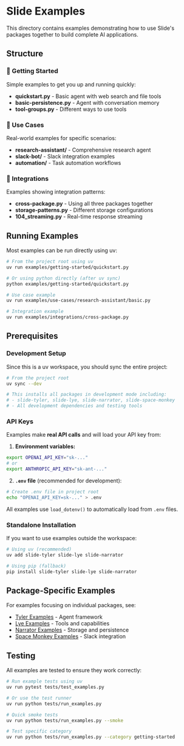 # Slide Examples

This directory contains examples demonstrating how to use Slide's packages together to build complete AI applications.

## Structure

### 🚀 Getting Started
Simple examples to get you up and running quickly:
- **quickstart.py** - Basic agent with web search and file tools
- **basic-persistence.py** - Agent with conversation memory
- **tool-groups.py** - Different ways to use tools

### 🎯 Use Cases
Real-world examples for specific scenarios:
- **research-assistant/** - Comprehensive research agent
- **slack-bot/** - Slack integration examples  
- **automation/** - Task automation workflows

### 🔗 Integrations
Examples showing integration patterns:
- **cross-package.py** - Using all three packages together
- **storage-patterns.py** - Different storage configurations
- **104_streaming.py** - Real-time response streaming

## Running Examples

Most examples can be run directly using uv:

```bash
# From the project root using uv
uv run examples/getting-started/quickstart.py

# Or using python directly (after uv sync)
python examples/getting-started/quickstart.py

# Use case example
uv run examples/use-cases/research-assistant/basic.py

# Integration example  
uv run examples/integrations/cross-package.py
```

## Prerequisites

### Development Setup

Since this is a uv workspace, you should sync the entire project:

```bash
# From the project root
uv sync --dev

# This installs all packages in development mode including:
# - slide-tyler, slide-lye, slide-narrator, slide-space-monkey
# - All development dependencies and testing tools
```

### API Keys

Examples make **real API calls** and will load your API key from:

1. **Environment variables:**
```bash
export OPENAI_API_KEY="sk-..."
# or
export ANTHROPIC_API_KEY="sk-ant-..."
```

2. **`.env` file** (recommended for development):
```bash
# Create .env file in project root
echo "OPENAI_API_KEY=sk-..." > .env
```

All examples use `load_dotenv()` to automatically load from `.env` files.

### Standalone Installation

If you want to use examples outside the workspace:

```bash
# Using uv (recommended)
uv add slide-tyler slide-lye slide-narrator

# Using pip (fallback)
pip install slide-tyler slide-lye slide-narrator
```

## Package-Specific Examples

For examples focusing on individual packages, see:
- [Tyler Examples](../packages/tyler/examples/) - Agent framework
- [Lye Examples](../packages/lye/) - Tools and capabilities  
- [Narrator Examples](../packages/narrator/) - Storage and persistence
- [Space Monkey Examples](../packages/space-monkey/examples/) - Slack integration

## Testing

All examples are tested to ensure they work correctly:

```bash
# Run example tests using uv
uv run pytest tests/test_examples.py

# Or use the test runner
uv run python tests/run_examples.py

# Quick smoke tests
uv run python tests/run_examples.py --smoke

# Test specific category
uv run python tests/run_examples.py --category getting-started
```